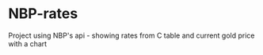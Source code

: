 # NBP-rates
Project using NBP's api - showing rates from C table and current gold price with a chart

